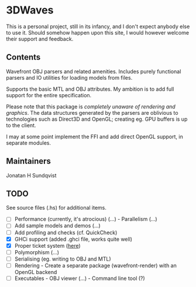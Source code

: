 3DWaves
=======

This is a personal project, still in its infancy, and I don't expect anybody else to use it. Should somehow happen upon this site, I would however welcome their support and feedback.

## Contents
Wavefront OBJ parsers and related amenities. Includes purely functional parsers
and IO utilities for loading models from files.

Supports the basic MTL and OBJ attributes. My ambition is to add full support for the entire specification.

Please note that this package is *completely unaware of rendering and graphics*. The data structures generated by the parsers are oblivious to technologies such as Direct3D and OpenGL; creating eg. GPU buffers is up to the client.

I may at some point implement the FFI and add direct OpenGL support, in separate modules.

## Maintainers
Jonatan H Sundqvist

## TODO

See source files (.hs) for additional items.

- [ ] Performance (currently, it's atrocious) (...)
      - Parallelism (...)
- [ ] Add sample models and demos (...)
- [ ] Add profiling and checks (cf. QuickCheck)
- [x] GHCi support (added .ghci file, works quite well)
- [x] Proper ticket system ([here](https://github.com/SwiftsNamesake/3DWaves/issues/))
- [ ] Polymorphism (...)
- [ ] Serialising (eg. writing to OBJ and MTL)
- [ ] Rendering
      - Create a separate package (wavefront-render) with an OpenGL backend
- [ ] Executables
      - OBJ viewer (...)
      - Command line tool (?)